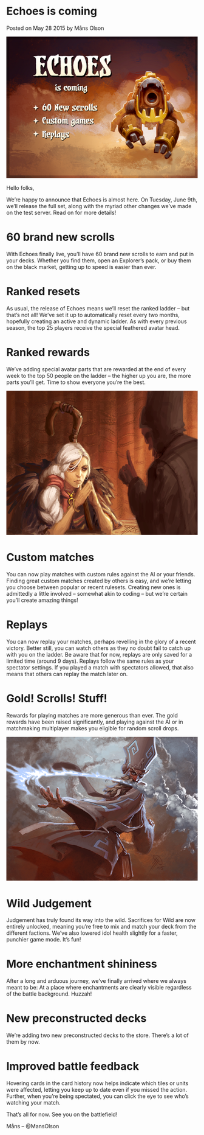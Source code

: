 # Echoes is coming

Posted on May 28 2015 by Måns Olson

![image](images/2015/05/echoesiscoming_small.png)
 
Hello folks,

We’re happy to announce that Echoes is almost here. On Tuesday, June 9th, we’ll release the full set, along with the myriad other changes we’ve made on the test server. Read on for more details!

# 60 brand new scrolls
With Echoes finally live, you’ll have 60 brand new scrolls to earn and put in your decks. Whether you find them, open an Explorer’s pack, or buy them on the black market, getting up to speed is easier than ever.

# Ranked resets
As usual, the release of Echoes means we’ll reset the ranked ladder – but that’s not all! We’ve set it up to automatically reset every two months, hopefully creating an active and dynamic ladder. As with every previous season, the top 25 players receive the special feathered avatar head.

# Ranked rewards
We’ve adding special avatar parts that are rewarded at the end of every week to the top 50 people on the ladder – the higher up you are, the more parts you’ll get.  Time to show everyone you’re the best.

![image](images/2015/05/consolidator_niara.png)

# Custom matches
You can now play matches with custom rules against the AI or your friends. Finding great custom matches created by others is easy, and we’re letting you choose between popular or recent rulesets. Creating new ones is admittedly a little involved – somewhat akin to coding – but we’re certain you’ll create amazing things!

# Replays
You can now replay your matches, perhaps revelling in the glory of a recent victory. Better still, you can watch others as they no doubt fail to catch up with you on the ladder. Be aware that for now, replays are only saved for a limited time (around 9 days). Replays follow the same rules as your spectator settings. If you played a match with spectators allowed, that also means that others can replay the match later on.

# Gold! Scrolls! Stuff!
Rewards for playing matches are more generous than ever. The gold rewards have been raised significantly, and playing against the AI or in matchmaking multiplayer makes you eligible for random scroll drops.

![image](images/2015/05/mystics_storm.png)

# Wild Judgement
Judgement has truly found its way into the wild. Sacrifices for Wild are now entirely unlocked, meaning you’re free to mix and match your deck from the different factions. We’ve also lowered idol health slightly for a faster, punchier game mode. It’s fun!

# More enchantment shininess
After a long and arduous journey, we’ve finally arrived where we always meant to be: At a place where enchantments are clearly visible regardless of the battle background. Huzzah!

# New preconstructed decks
We’re adding two new preconstructed decks to the store. There’s a lot of them by now.

# Improved battle feedback
Hovering cards in the card history now helps indicate which tiles or units were affected, letting you keep up to date even if you missed the action. Further, when you’re being spectated, you can click the eye to see who’s watching your match.

That’s all for now. See you on the battlefield!

Måns – @MansOlson